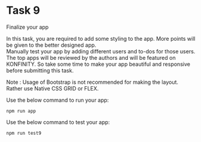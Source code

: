 # Task 9

Finalize your app

In this task, you are required to add some styling to the app. More points will be given to the better designed app.  
Manually test your app by adding different users and to-dos for those users.
The top apps will be reviewed by the authors and will be featured on KONFINITY. So take some time to make your app beautiful and responsive before submitting this task.

Note : Usage of Bootstrap is not recommended for making the layout. Rather use Native CSS GRID or FLEX.

Use the below command to run your app:

```
npm run app
```

Use the below command to test your app:

```
npm run test9
```
